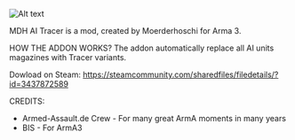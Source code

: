  ![Alt text](https://images.steamusercontent.com/ugc/32192049038094026/5E6E03D4ED03315DC4F656D2859DE1AA49D5C3E5/)

MDH AI Tracer is a mod, created by Moerderhoschi for Arma 3.

HOW THE ADDON WORKS?
The addon automatically replace all AI units magazines with Tracer variants.

Dowload on Steam: https://steamcommunity.com/sharedfiles/filedetails/?id=3437872589

CREDITS:
- Armed-Assault.de Crew - For many great ArmA moments in many years
- BIS - For ArmA3
